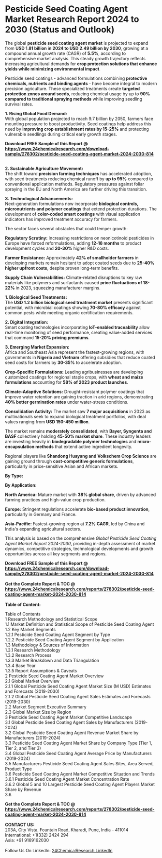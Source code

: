 <h1>Pesticide Seed Coating Agent Market Research Report 2024 to 2030 (Status and Outlook)</h1><p>The global <strong>pesticide seed coating agent market</strong> is projected to expand from <strong>USD 1.81 billion in 2024 to USD 2.49 billion by 2030</strong>, growing at a compound annual growth rate (CAGR) of <strong>5.5%</strong>, according to comprehensive market analysis. This steady growth trajectory reflects increasing agricultural demands for <strong>crop protection solutions that enhance yields while minimizing environmental impact</strong>.</p><p>Pesticide seed coatings - advanced formulations combining <strong>protective chemicals, nutrients and binding agents</strong> - have become integral to modern precision agriculture. These specialized treatments create <strong>targeted protection zones around seeds</strong>, reducing chemical usage by up to <strong>90% compared to traditional spraying methods</strong> while improving seedling survival rates.</p><p><strong>1. Rising Global Food Demand:</strong><br>
With global population projected to reach 9.7 billion by 2050, farmers face mounting pressure to boost productivity. Seed coatings help address this need by <strong>improving crop establishment rates by 15-25%</strong> and protecting vulnerable seedlings during critical early growth stages.</p><div><b>Download FREE Sample of this Report @ 
            <a href="https://www.24chemicalresearch.com/download-sample/278302/pesticide-seed-coating-agent-market-2024-2030-814">
            https://www.24chemicalresearch.com/download-sample/278302/pesticide-seed-coating-agent-market-2024-2030-814</a></b></div><br><p><strong>2. Sustainable Agriculture Movement:</strong><br>
The shift toward <strong>precision farming techniques</strong> has accelerated adoption, with seed treatments reducing chemical runoff by <strong>up to 95%</strong> compared to conventional application methods. Regulatory pressures against foliar spraying in the EU and North America are further driving this transition.</p><p><strong>3. Technological Advancements:</strong><br>
Next-generation formulations now incorporate <strong>biological controls, micronutrients and polymer coatings</strong> that extend protection durations. The development of <strong>color-coded smart coatings</strong> with visual application indicators has improved treatment accuracy for farmers.</p><p>The sector faces several obstacles that could temper growth:</p><p><strong>Regulatory Scrutiny:</strong> Increasing restrictions on neonicotinoid pesticides in Europe have forced reformulations, adding <strong>12-18 months</strong> to product development cycles and <strong>20-30%</strong> higher R&amp;D costs.</p><p><strong>Farmer Resistance:</strong> Approximately <strong>42% of smallholder farmers</strong> in developing markets remain hesitant to adopt coated seeds due to <strong>25-40% higher upfront costs</strong>, despite proven long-term benefits.</p><p><strong>Supply Chain Vulnerabilities:</strong> Climate-related disruptions to key raw materials like polymers and surfactants caused <strong>price fluctuations of 18-22%</strong> in 2023, squeezing manufacturer margins.</p><p><strong>1. Biological Seed Treatments:</strong><br>
The <strong>USD 1.2 billion biological seed treatment market</strong> presents significant potential, with microbial coatings showing <strong>70-80% efficacy</strong> against common pests while meeting organic certification requirements.</p><p><strong>2. Digital Integration:</strong><br>
Smart coating technologies incorporating <strong>IoT-enabled traceability</strong> allow real-time monitoring of seed performance, creating value-added services that command <strong>15-20% pricing premiums</strong>.</p><p><strong>3. Emerging Market Expansion:</strong><br>
Africa and Southeast Asia represent the fastest-growing regions, with governments in <strong>Nigeria and Vietnam</strong> offering subsidies that reduce coated seed costs for farmers by <strong>30-35%</strong> to accelerate adoption.</p><p><strong>Crop-Specific Formulations:</strong> Leading agribusinesses are developing customized coatings for regional staple crops, with <strong>wheat and maize formulations</strong> accounting for <strong>58% of 2023 product launches</strong>.</p><p><strong>Climate-Adaptive Solutions:</strong> Drought-resistant polymer coatings that improve water retention are gaining traction in arid regions, demonstrating <strong>40% better germination rates</strong> under water-stress conditions.</p><p><strong>Consolidation Activity:</strong> The market saw <strong>7 major acquisitions</strong> in 2023 as multinationals seek to expand biological treatment portfolios, with deal values ranging from <strong>USD 150-450 million</strong>.</p><p>The market remains <strong>moderately consolidated</strong>, with <strong>Bayer, Syngenta and BASF</strong> collectively holding <strong>45-50% market share</strong>. These industry leaders are investing heavily in <strong>biodegradable polymer technologies</strong> and <strong>micro-encapsulation methods</strong> that extend active ingredient longevity.</p><p>Regional players like <strong>Shandong Huayang and Volkschem Crop Science</strong> are gaining ground through <strong>cost-competitive generic formulations</strong>, particularly in price-sensitive Asian and African markets.</p><p><strong>By Type:</strong></p><p><strong>By Application:</strong></p><p><strong>North America:</strong> Mature market with <strong>38% global share</strong>, driven by advanced farming practices and high-value crop production.</p><p><strong>Europe:</strong> Stringent regulations accelerate <strong>bio-based product innovation</strong>, particularly in Germany and France.</p><p><strong>Asia-Pacific:</strong> Fastest-growing region at <strong>7.2% CAGR</strong>, led by China and India's expanding agricultural sectors.</p><p>This analysis is based on the comprehensive <em>Global Pesticide Seed Coating Agent Market Report 2024-2030</em>, providing in-depth assessment of market dynamics, competitive strategies, technological developments and growth opportunities across all key segments and regions.</p><div><b>Download FREE Sample of this Report @ 
            <a href="https://www.24chemicalresearch.com/download-sample/278302/pesticide-seed-coating-agent-market-2024-2030-814">
            https://www.24chemicalresearch.com/download-sample/278302/pesticide-seed-coating-agent-market-2024-2030-814</a></b></div><br><div><b>Get the Complete Report & TOC @ 
            <a href="https://www.24chemicalresearch.com/reports/278302/pesticide-seed-coating-agent-market-2024-2030-814">
            https://www.24chemicalresearch.com/reports/278302/pesticide-seed-coating-agent-market-2024-2030-814</a></b></div><br>
            <b>Table of Content:</b><p>Table of Contents<br />
1 Research Methodology and Statistical Scope<br />
1.1 Market Definition and Statistical Scope of Pesticide Seed Coating Agent<br />
1.2 Key Market Segments<br />
1.2.1 Pesticide Seed Coating Agent Segment by Type<br />
1.2.2 Pesticide Seed Coating Agent Segment by Application<br />
1.3 Methodology & Sources of Information<br />
1.3.1 Research Methodology<br />
1.3.2 Research Process<br />
1.3.3 Market Breakdown and Data Triangulation<br />
1.3.4 Base Year<br />
1.3.5 Report Assumptions & Caveats<br />
2 Pesticide Seed Coating Agent Market Overview<br />
2.1 Global Market Overview<br />
2.1.1 Global Pesticide Seed Coating Agent Market Size (M USD) Estimates and Forecasts (2019-2030)<br />
2.1.2 Global Pesticide Seed Coating Agent Sales Estimates and Forecasts (2019-2030)<br />
2.2 Market Segment Executive Summary<br />
2.3 Global Market Size by Region<br />
3 Pesticide Seed Coating Agent Market Competitive Landscape<br />
3.1 Global Pesticide Seed Coating Agent Sales by Manufacturers (2019-2024)<br />
3.2 Global Pesticide Seed Coating Agent Revenue Market Share by Manufacturers (2019-2024)<br />
3.3 Pesticide Seed Coating Agent Market Share by Company Type (Tier 1, Tier 2, and Tier 3)<br />
3.4 Global Pesticide Seed Coating Agent Average Price by Manufacturers (2019-2024)<br />
3.5 Manufacturers Pesticide Seed Coating Agent Sales Sites, Area Served, Product Type<br />
3.6 Pesticide Seed Coating Agent Market Competitive Situation and Trends<br />
3.6.1 Pesticide Seed Coating Agent Market Concentration Rate<br />
3.6.2 Global 5 and 10 Largest Pesticide Seed Coating Agent Players Market Share by Revenue<br />
3.6.</p><div><b>Get the Complete Report & TOC @ 
            <a href="https://www.24chemicalresearch.com/reports/278302/pesticide-seed-coating-agent-market-2024-2030-814">
            https://www.24chemicalresearch.com/reports/278302/pesticide-seed-coating-agent-market-2024-2030-814</a></b></div><br><b>CONTACT US:</b><br>
            203A, City Vista, Fountain Road, Kharadi, Pune, India - 411014<br>
            International: +1(332) 2424 294<br>
            Asia: +91 9169162030 <br><br>
            Follow Us On LinkedIn: <a href="https://www.linkedin.com/company/24chemicalresearch/">24ChemicalResearch LinkedIn</a>